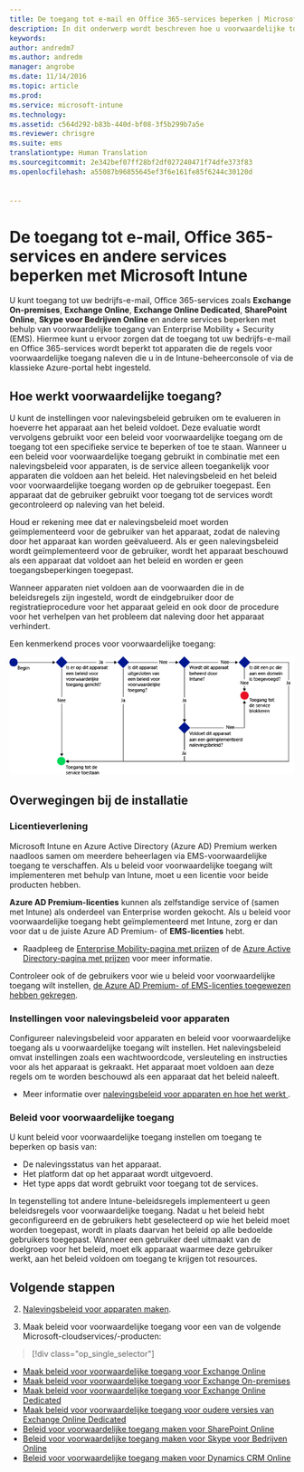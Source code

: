 ```yaml
---
title: De toegang tot e-mail en Office 365-services beperken | Microsoft Docs
description: In dit onderwerp wordt beschreven hoe u voorwaardelijke toegang gebruikt om alleen compatibele apparaten toegang te geven tot e-mail en bedrijfsgegevens op SharePoint Online en andere services.
keywords: 
author: andredm7
ms.author: andredm
manager: angrobe
ms.date: 11/14/2016
ms.topic: article
ms.prod: 
ms.service: microsoft-intune
ms.technology: 
ms.assetid: c564d292-b83b-440d-bf08-3f5b299b7a5e
ms.reviewer: chrisgre
ms.suite: ems
translationtype: Human Translation
ms.sourcegitcommit: 2e342bef07ff28bf2df027240471f74dfe373f83
ms.openlocfilehash: a55087b96855645ef3f6e161fe85f6244c30120d


---
```


# <a name="restrict-access-to-email-office-365-and-other-services-with-microsoft-intune"></a>De toegang tot e-mail, Office 365-services en andere services beperken met Microsoft Intune
U kunt toegang tot uw bedrijfs-e-mail, Office 365-services zoals **Exchange On-premises**, **Exchange Online**, **Exchange Online Dedicated**, **SharePoint Online**, **Skype voor Bedrijven Online** en andere services beperken met behulp van voorwaardelijke toegang van Enterprise Mobility + Security (EMS). Hiermee kunt u ervoor zorgen dat de toegang tot uw bedrijfs-e-mail en Office 365-services wordt beperkt tot apparaten die de regels voor voorwaardelijke toegang naleven die u in de Intune-beheerconsole of via de klassieke Azure-portal hebt ingesteld.
## <a name="how-does-conditional-access-work"></a>Hoe werkt voorwaardelijke toegang?
U kunt de instellingen voor nalevingsbeleid gebruiken om te evalueren in hoeverre het apparaat aan het beleid voldoet. Deze evaluatie wordt vervolgens gebruikt voor een beleid voor voorwaardelijke toegang om de toegang tot een specifieke service te beperken of toe te staan. Wanneer u een beleid voor voorwaardelijke toegang gebruikt in combinatie met een nalevingsbeleid voor apparaten, is de service alleen toegankelijk voor apparaten die voldoen aan het beleid. Het nalevingsbeleid en het beleid voor voorwaardelijke toegang worden op de gebruiker toegepast. Een apparaat dat de gebruiker gebruikt voor toegang tot de services wordt gecontroleerd op naleving van het beleid.

Houd er rekening mee dat er nalevingsbeleid moet worden geïmplementeerd voor de gebruiker van het apparaat, zodat de naleving door het apparaat kan worden geëvalueerd.
Als er geen nalevingsbeleid wordt geïmplementeerd voor de gebruiker, wordt het apparaat beschouwd als een apparaat dat voldoet aan het beleid en worden er geen toegangsbeperkingen toegepast.

Wanneer apparaten niet voldoen aan de voorwaarden die in de beleidsregels zijn ingesteld, wordt de eindgebruiker door de registratieprocedure voor het apparaat geleid en ook door de procedure voor het verhelpen van het probleem dat naleving door het apparaat verhindert.

Een kenmerkend proces voor voorwaardelijke toegang:

![Diagram met de beslissingspunten die worden gebruikt om te bepalen of een apparaat toegang tot een service krijgt of wordt geblokkeerd](../media/ConditionalAccess4.png)

## <a name="setup-considerations"></a>Overwegingen bij de installatie

### <a name="licensing"></a>Licentieverlening

Microsoft Intune en Azure Active Directory (Azure AD) Premium werken naadloos samen om meerdere beheerlagen via EMS-voorwaardelijke toegang te verschaffen. Als u beleid voor voorwaardelijke toegang wilt implementeren met behulp van Intune, moet u een licentie voor beide producten hebben.

**Azure AD Premium-licenties** kunnen als zelfstandige service of (samen met Intune) als onderdeel van Enterprise worden gekocht. Als u beleid voor voorwaardelijke toegang hebt geïmplementeerd met Intune, zorg er dan voor dat u de juiste Azure AD Premium- of **EMS-licenties** hebt.

- Raadpleeg de [Enterprise Mobility-pagina met prijzen](https://www.microsoft.com/en-us/cloud-platform/enterprise-mobility-pricing) of de [Azure Active Directory-pagina met prijzen](https://azure.microsoft.com/en-us/pricing/details/active-directory/) voor meer informatie.

Controleer ook of de gebruikers voor wie u beleid voor voorwaardelijke toegang wilt instellen, [de Azure AD Premium- of EMS-licenties toegewezen hebben gekregen](/Intune/get-started/start-with-a-paid-subscription-to-microsoft-intune-step-4.md).

### <a name="device-compliance-settings"></a>Instellingen voor nalevingsbeleid voor apparaten

Configureer nalevingsbeleid voor apparaten en beleid voor voorwaardelijke toegang als u voorwaardelijke toegang wilt instellen. Het nalevingsbeleid omvat instellingen zoals een wachtwoordcode, versleuteling en instructies voor als het apparaat is gekraakt. Het apparaat moet voldoen aan deze regels om te worden beschouwd als een apparaat dat het beleid naleeft.

- Meer informatie over [nalevingsbeleid voor apparaten en hoe het werkt ](introduction-to-device-compliance-policies-in-microsoft-intune.md).

### <a name="conditional-access-policy"></a>Beleid voor voorwaardelijke toegang

U kunt beleid voor voorwaardelijke toegang instellen om toegang te beperken op basis van:
- De nalevingsstatus van het apparaat.
- Het platform dat op het apparaat wordt uitgevoerd.
- Het type apps dat wordt gebruikt voor toegang tot de services.

In tegenstelling tot andere Intune-beleidsregels implementeert u geen beleidsregels voor voorwaardelijke toegang. Nadat u het beleid hebt geconfigureerd en de gebruikers hebt geselecteerd op wie het beleid moet worden toegepast, wordt in plaats daarvan het beleid op alle bedoelde gebruikers toegepast. Wanneer een gebruiker deel uitmaakt van de doelgroep voor het beleid, moet elk apparaat waarmee deze gebruiker werkt, aan het beleid voldoen om toegang te krijgen tot resources.


## <a name="next-steps"></a>Volgende stappen


2. [Nalevingsbeleid voor apparaten maken](create-a-device-compliance-policy-in-microsoft-intune.md).

2.  Maak beleid voor voorwaardelijke toegang voor een van de volgende Microsoft-cloudservices/-producten:
> [!div class="op_single_selector"]
  - [Maak beleid voor voorwaardelijke toegang voor Exchange Online](restrict-access-to-exchange-online-with-microsoft-intune.md)
  - [Maak beleid voor voorwaardelijke toegang voor Exchange On-premises](restrict-access-to-exchange-onpremises-with-microsoft-intune.md)
  - [Maak beleid voor voorwaardelijke toegang voor Exchange Online Dedicated](restrict-access-to-exchange-online-with-microsoft-intune.md)
  - [Maak beleid voor voorwaardelijke toegang voor oudere versies van Exchange Online Dedicated](restrict-access-to-exchange-onpremises-with-microsoft-intune.md)
  - [Beleid voor voorwaardelijke toegang maken voor SharePoint Online](restrict-access-to-sharepoint-online-with-microsoft-intune.md)
  - [Beleid voor voorwaardelijke toegang maken voor Skype voor Bedrijven Online](restrict-access-to-skype-for-business-online-with-microsoft-intune.md)
  - [Beleid voor voorwaardelijke toegang maken voor Dynamics CRM Online](restrict-access-to-dynamics-crm-online-with-microsoft-intune.md)



<!--HONumber=Dec16_HO3-->


